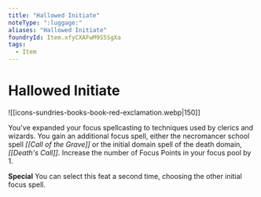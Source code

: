 ```yaml
---
title: "Hallowed Initiate"
noteType: ":luggage:"
aliases: "Hallowed Initiate"
foundryId: Item.xfyCXAFwM9S5SgXa
tags:
  - Item
---
```


# Hallowed Initiate
![[icons-sundries-books-book-red-exclamation.webp|150]]

You've expanded your focus spellcasting to techniques used by clerics and wizards. You gain an additional focus spell, either the necromancer school spell _[[Call of the Grave]]_ or the initial domain spell of the death domain, _[[Death's Call]]_. Increase the number of Focus Points in your focus pool by 1.

**Special** You can select this feat a second time, choosing the other initial focus spell.
